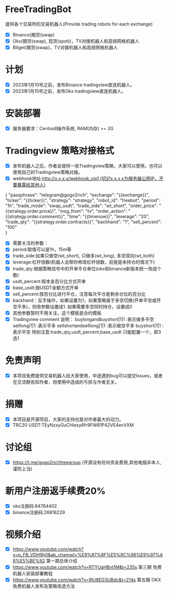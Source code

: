 # FreeTradingBot
提供各个交易所的交易机器人(Provide trading robots for each exchange)
- [x] Binance(期货(swap)
- [x] Okx(期货(swap), 现货(spot))，TV对接机器人和高频网格机器人
- [x] Bitget(期货(swap)，TV对接机器人和高频网格机器人

# 计划
- [x] 2023年1月10号之前，发布Binance tradingview直连机器人。
- [x] 2023年1月15号之前，发布Okx tradingview直连机器人。
 
# 安装部署
- [x] 服务器要求：Centos8操作系统, RAM(内存) >= 2G
 
# Tradingview 策略对接格式
- [x] 发布机器人之后，作者会提供一些Tradingview策略，大家可以使用，也可以使用自己的Tradingview策略对接。
- [x] webhook地址:http://x.x.x.x/webhook_vip1,(切记x.x.x.x为服务器公网IP，不要暴露给其他人)

{
	"passphrase": "telegram@gogo2rich",
	"exchange": "{{exchange}}",
    "ticker": "{{ticker}}",
	"strategy": "strategy",
	"robot_id": "freebot",
	"period": "1h",
	"trade_mode": "swap_usdt",
	"trade_side": "wt_short",
	"order_price": "{{strategy.order.price}}",
	"msg_from": "tv",
	"order_action": "{{strategy.order.comment}}",
    "time": "{{timenow}}",
    "leverage": "20",
    "trade_qty": "{{strategy.order.contracts}}",
	"backhand": "1",
    "sell_percent": "100"	
}

- [x] 需要关注的参数：
- [x] period:取值可以是1h，15m等
- [x] trade_side:如果只做空(wt_short), 只做多(wt_long), 多空双向(wt_both)
- [x] leverage:杠杆倍数(机器人会帮你修改杠杆倍数，前提是未持仓的情况下)
- [x] trade_qty:根据策略信号中的开单平仓单位(okx和binance新版本统一改成个数)
- [x] usdt_percent:按本金百分比方式开单
- [x] base_usdt:按USDT金额方式开单
- [x] sell_percent:按百分比进行平仓，注意每次平仓是剩余仓位的百分比
- [x] backhand：反手操作，如果设置为1，如果策略属于多空切换(开单平空或开空平多)，则改参数设置成1. 如果需要多空同时持仓，设置成0
- [x] 其他参数暂时不用关注，这个模板是合约模板
- [x] Tradingview comment 说明：
      buylongandbuyshort|1|1 :表示做多平空
      selllong|1|1 :表示平多
      sellshortandselllong|1|1 :表示做空平多
      buyshort|1|1 :表示平空
  特别注意:trade_qty,usdt_percent,base_usdt 只能配置一个，即3选1
# 免责声明
- [x] 本项目免费提供交易机器人给大家使用，中途遇到bug可以提交Issues，或者在交流群告知作者，但使用中造成的亏损与作者无关。

# 捐赠
- [x] 本项目是开源项目，大家的支持也是对作者最大的动力。
- [x] TRC20 USDT:TEyNzxyGuCHiesy6fr9FW81P42VE4evVXM

# 讨论组
- [x] https://t.me/gogo2richfreegroup (开源没有任何资金费用,其他电报非本人,谨防上当)

# 新用户注册返手续费20%
- [x] okx注册码:84764402
- [x] binance注册码:26816229

# 视频介绍
- [x] https://www.youtube.com/watch?v=p_FB_VDH9h0&ab_channel=%E9%87%8F%E5%8C%96%E9%97%A8%E5%BE%92 第一期总体介绍
- [x] https://www.youtube.com/watch?v=RTYUaHBnt1M&t=235s 第三期 免费机器人安装部署教程 
- [x] https://www.youtube.com/watch?v=9lU8EG3UBdc&t=214s 第五期 OKX免费机器人发布及策略改造方法
